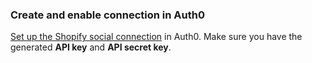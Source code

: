 ### Create and enable connection in Auth0
[Set up the Shopify social connection](/dashboard/guides/connections/set-up-connections-social) in Auth0. Make sure you have the generated **API key** and **API secret key**.
